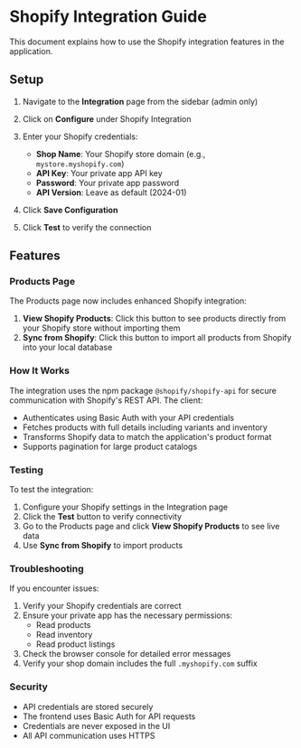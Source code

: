 # Shopify Integration Guide

This document explains how to use the Shopify integration features in the application.

## Setup

1. Navigate to the **Integration** page from the sidebar (admin only)
2. Click on **Configure** under Shopify Integration
3. Enter your Shopify credentials:
   - **Shop Name**: Your Shopify store domain (e.g., `mystore.myshopify.com`)
   - **API Key**: Your private app API key
   - **Password**: Your private app password
   - **API Version**: Leave as default (2024-01)

4. Click **Save Configuration**
5. Click **Test** to verify the connection

## Features

### Products Page

The Products page now includes enhanced Shopify integration:

1. **View Shopify Products**: Click this button to see products directly from your Shopify store without importing them
2. **Sync from Shopify**: Click this button to import all products from Shopify into your local database

### How It Works

The integration uses the npm package `@shopify/shopify-api` for secure communication with Shopify's REST API. The client:

- Authenticates using Basic Auth with your API credentials
- Fetches products with full details including variants and inventory
- Transforms Shopify data to match the application's product format
- Supports pagination for large product catalogs

### Testing

To test the integration:

1. Configure your Shopify settings in the Integration page
2. Click the **Test** button to verify connectivity
3. Go to the Products page and click **View Shopify Products** to see live data
4. Use **Sync from Shopify** to import products

### Troubleshooting

If you encounter issues:

1. Verify your Shopify credentials are correct
2. Ensure your private app has the necessary permissions:
   - Read products
   - Read inventory
   - Read product listings
3. Check the browser console for detailed error messages
4. Verify your shop domain includes the full `.myshopify.com` suffix

### Security

- API credentials are stored securely
- The frontend uses Basic Auth for API requests
- Credentials are never exposed in the UI
- All API communication uses HTTPS